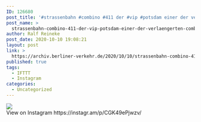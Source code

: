 ```yaml
---
ID: 126680
post_title: '#strassenbahn #combino #411 der #vip #potsdam einer der verlängerten Combinos'
post_name: >
  strassenbahn-combino-411-der-vip-potsdam-einer-der-verlaengerten-combinos
author: Ralf Reineke
post_date: 2020-10-10 19:08:21
layout: post
link: >
  https://archiv.berliner-verkehr.de/2020/10/10/strassenbahn-combino-411-der-vip-potsdam-einer-der-verlaengerten-combinos/
published: true
tags:
  - IFTTT
  - Instagram
categories:
  - Uncategorized
---
```

<div><img src='https://scontent-iad3-1.cdninstagram.com/v/t51.29350-15/121055997_800718557430872_8841444930656607663_n.jpg?_nc_cat=111&_nc_sid=8ae9d6&_nc_ohc=F_IKNP1Sj8cAX8oq8co&_nc_ht=scontent-iad3-1.cdninstagram.com&oh=647f5b99c4ba9b3047afadbf72e5484b&oe=5FA70645' style='max-width:600px;' /><br/><div>View on Instagram https://instagr.am/p/CGK49ePjwzv/</div></div>